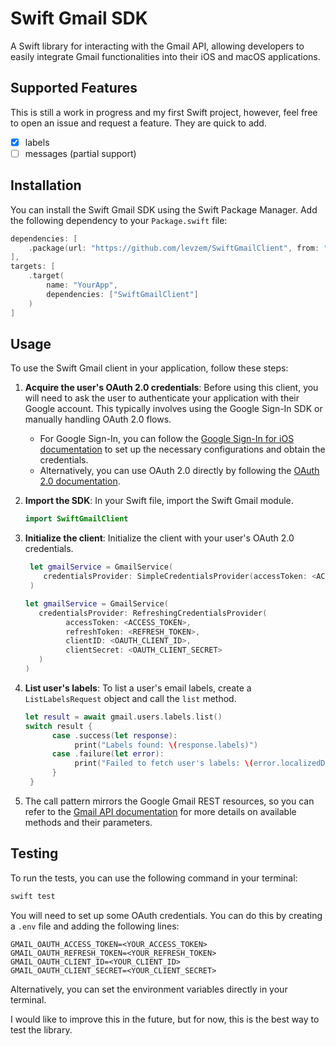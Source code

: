 # Swift Gmail SDK

A Swift library for interacting with the Gmail API, allowing developers to easily integrate Gmail functionalities into
their iOS and macOS applications.

## Supported Features

This is still a work in progress and my first Swift project, however, feel free to open an issue and request a feature. They are quick to add.

- [x] labels
- [ ] messages (partial support)

## Installation

You can install the Swift Gmail SDK using the Swift Package Manager. Add the following dependency to your
`Package.swift` file:

```swift
dependencies: [
    .package(url: "https://github.com/levzem/SwiftGmailClient", from: "0.1.5")
],
targets: [
    .target(
        name: "YourApp",
        dependencies: ["SwiftGmailClient"]
    )
]
```

## Usage

To use the Swift Gmail client in your application, follow these steps:

1. **Acquire the user's OAuth 2.0 credentials**: Before using this client, you will need to ask the user to authenticate
   your application with their Google account. This typically involves using the Google Sign-In SDK or manually handling
   OAuth 2.0 flows.

    - For Google Sign-In, you can follow
      the [Google Sign-In for iOS documentation](https://developers.google.com/identity/sign-in/ios/start-integrating)
      to set up the necessary configurations and obtain the credentials.
    - Alternatively, you can use OAuth 2.0 directly by following
      the [OAuth 2.0 documentation](https://developers.google.com/identity/protocols/oauth2).

2. **Import the SDK**: In your Swift file, import the Swift Gmail module.

   ```swift
   import SwiftGmailClient
   ```

3. **Initialize the client**: Initialize the client with your user's OAuth 2.0 credentials.

   ```swift
    let gmailService = GmailService(
       credentialsProvider: SimpleCredentialsProvider(accessToken: <ACCESS_TOKEN>)
    )
    ```

   ```swift
   let gmailService = GmailService(
      credentialsProvider: RefreshingCredentialsProvider(
            accessToken: <ACCESS_TOKEN>, 
            refreshToken: <REFRESH_TOKEN>, 
            clientID: <OAUTH_CLIENT_ID>,
            clientSecret: <OAUTH_CLIENT_SECRET>
      )
   )
   ```

4. **List user's labels**: To list a user's email labels, create a `ListLabelsRequest` object and call the `list`
   method.

   ```swift
   let result = await gmail.users.labels.list()
   switch result {
         case .success(let response):
              print("Labels found: \(response.labels)")
         case .failure(let error):
              print("Failed to fetch user's labels: \(error.localizedDescription)")
         }
    }
    ```
5. The call pattern mirrors the Google Gmail REST resources, so you can refer to the
   [Gmail API documentation](https://developers.google.com/gmail/api/reference/rest) for more details on available
   methods and their parameters.

## Testing

To run the tests, you can use the following command in your terminal:

```bash
swift test
```

You will need to set up some OAuth credentials. You can do this by creating a `.env` file and adding the following
lines:

```
GMAIL_OAUTH_ACCESS_TOKEN=<YOUR_ACCESS_TOKEN>
GMAIL_OAUTH_REFRESH_TOKEN=<YOUR_REFRESH_TOKEN>
GMAIL_OAUTH_CLIENT_ID=<YOUR_CLIENT_ID>
GMAIL_OAUTH_CLIENT_SECRET=<YOUR_CLIENT_SECRET>
```

Alternatively, you can set the environment variables directly in your terminal.

I would like to improve this in the future, but for now, this is the best way to test the library.